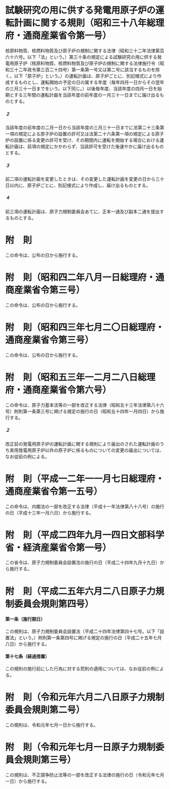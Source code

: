 # 試験研究の用に供する発電用原子炉の運転計画に関する規則（昭和三十八年総理府・通商産業省令第一号）
核原料物質、核燃料物質及び原子炉の規制に関する法律（昭和三十二年法律第百六十六号。以下「法」という。）第三十条の規定による試験研究の用に供する発電用原子炉（核原料物質、核燃料物質及び原子炉の規制に関する法律施行令（昭和三十二年政令第三百二十四号）第一条第一号又は第二号に該当するものを除く。以下「原子炉」という。）の運転計画は、原子炉ごとに、別記様式により作成するものとし、運転開始の予定の日の属する年度（毎年四月一日からその翌年の三月三十一日までをいう。以下同じ。）以後毎年度、当該年度の四月一日を始期とする三年間の運転計画を当該年度の前年度の一月三十一日までに届け出るものとする。
##### ２
当該年度の前年度の二月一日から当該年度の三月三十一日までに法第二十三条第一項の規定による原子炉の設置の許可又は法第二十六条第一項の規定による原子炉の設置に係る変更の許可を受け、その期間内に運転を開始する場合における運転計画は、前項の規定にかかわらず、当該許可を受けた後速やかに届け出るものとする。
##### ３
前二項の運転計画を変更したときは、その変更した運転計画を変更の日から三十日以内に、原子炉ごとに、別記様式により作成し、届け出るものとする。
##### ４
前三項の運転計画は、原子力規制委員会あてに、正本一通及び副本二通を提出するものとする。
# 附　則
この命令は、公布の日から施行する。
# 附　則（昭和四二年八月一日総理府・通商産業省令第三号）
この命令は、公布の日から施行する。
# 附　則（昭和四三年七月二〇日総理府・通商産業省令第三号）
この命令は、公布の日から施行する。
# 附　則（昭和五三年一二月二八日総理府・通商産業省令第六号）
この命令は、原子力基本法等の一部を改正する法律（昭和五十三年法律第八十六号）附則第一条第三号に掲げる規定の施行の日（昭和五十四年一月四日）から施行する。
##### ２
改正前の発電用原子炉の運転計画に関する規則により届出のされた運転計画のうち実用発電用原子炉以外の原子炉に係るものについての変更の届出については、なお従前の例による。
# 附　則（平成一二年一一月七日総理府・通商産業省令第一五号）
この命令は、内閣法の一部を改正する法律（平成十一年法律第八十八号）の施行の日（平成十三年一月六日）から施行する。
# 附　則（平成二四年九月一四日文部科学省・経済産業省令第一号）
この省令は、原子力規制委員会設置法の施行の日（平成二十四年九月十九日）から施行する。
# 附　則（平成二五年六月二八日原子力規制委員会規則第四号）
#### 第一条（施行期日）
この規則は、原子力規制委員会設置法（平成二十四年法律第四十七号。以下「設置法」という。）附則第一条第四号に掲げる規定の施行の日（平成二十五年七月八日）から施行する。
#### 第十七条（経過措置）
この規則の施行前にした行為に対する罰則の適用については、なお従前の例による。
# 附　則（令和元年六月二八日原子力規制委員会規則第二号）
この規則は、令和元年七月一日から施行する。
# 附　則（令和元年七月一日原子力規制委員会規則第三号）
この規則は、不正競争防止法等の一部を改正する法律の施行の日（令和元年七月一日）から施行する。
